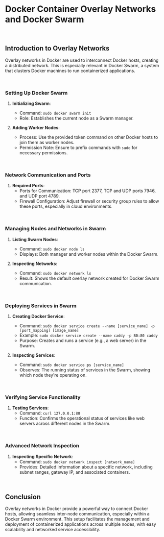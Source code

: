 # Docker Container Overlay Networks and Docker Swarm

<br>

## Introduction to Overlay Networks

Overlay networks in Docker are used to interconnect Docker hosts, creating a distributed network. This is especially relevant in Docker Swarm, a system that clusters Docker machines to run containerized applications.

<br>

### Setting Up Docker Swarm

1. **Initializing Swarm**:
   - Command: `sudo docker swarm init`
   - Role: Establishes the current node as a Swarm manager.

2. **Adding Worker Nodes**:
   - Process: Use the provided token command on other Docker hosts to join them as worker nodes.
   - Permission Note: Ensure to prefix commands with `sudo` for necessary permissions.

<br>

### Network Communication and Ports

1. **Required Ports**:
   - Ports for Communication: TCP port 2377, TCP and UDP ports 7946, and UDP port 4789.
   - Firewall Configuration: Adjust firewall or security group rules to allow these ports, especially in cloud environments.

<br>

### Managing Nodes and Networks in Swarm

1. **Listing Swarm Nodes**:
   - Command: `sudo docker node ls`
   - Displays: Both manager and worker nodes within the Docker Swarm.

2. **Inspecting Networks**:
   - Command: `sudo docker network ls`
   - Result: Shows the default overlay network created for Docker Swarm communication.

<br>

### Deploying Services in Swarm

1. **Creating Docker Service**:
   - Command: `sudo docker service create --name [service_name] -p [port_mapping] [image_name]`
   - Example: `sudo docker service create --name caddy -p 80:80 caddy`
   - Purpose: Creates and runs a service (e.g., a web server) in the Swarm.

2. **Inspecting Services**:
   - Command: `sudo docker service ps [service_name]`
   - Observes: The running status of services in the Swarm, showing which node they're operating on.

<br>

### Verifying Service Functionality

1. **Testing Services**:
   - Command: `curl 127.0.0.1:80`
   - Function: Confirms the operational status of services like web servers across different nodes in the Swarm.

<br>

### Advanced Network Inspection

1. **Inspecting Specific Network**:
   - Command: `sudo docker network inspect [network_name]`
   - Provides: Detailed information about a specific network, including subnet ranges, gateway IP, and associated containers.

<br>

## Conclusion

Overlay networks in Docker provide a powerful way to connect Docker hosts, allowing seamless inter-node communication, especially within a Docker Swarm environment. This setup facilitates the management and deployment of containerized applications across multiple nodes, with easy scalability and networked service accessibility.
